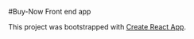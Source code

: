 #Buy-Now Front end app

This project was bootstrapped with [Create React App](https://github.com/facebook/create-react-app).

